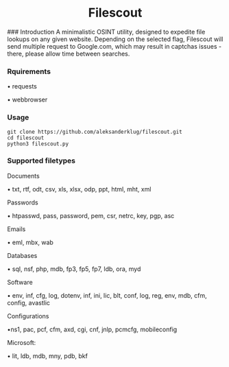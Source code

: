 <h1 align="center">
  <br>
Filescout
  </br>
</h1>
### Introduction
A minimalistic OSINT utility, designed to expedite file lookups on any given website.
Depending on the selected flag, Filescout will send multiple request to Google.com, which may result in captchas issues - there, please allow time between searches.

### Rquirements

• requests

• webbrowser

### Usage
```
git clone https://github.com/aleksanderklug/filescout.git
cd filescout
python3 filescout.py
```

### Supported filetypes

Documents

• txt, rtf, odt, csv, xls, xlsx, odp, ppt, html, mht, xml

Passwords

• htpasswd, pass, password, pem, csr, netrc, key, pgp, asc

Emails 

• eml, mbx, wab

Databases

• sql, nsf, php, mdb, fp3, fp5, fp7, ldb, ora, myd

Software 

• env, inf, cfg, log, dotenv, inf, ini, lic, blt, conf, log, reg, env, mdb, cfm, config, avastlic

Configurations

•ns1, pac, pcf, cfm, axd, cgi, cnf, jnlp, pcmcfg, mobileconfig

Microsoft:

• lit, ldb, mdb, mny, pdb, bkf
